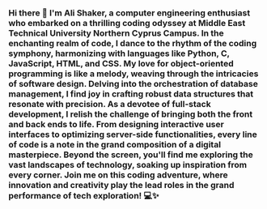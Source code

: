 ### Hi there 👋 I'm Ali Shaker, a computer engineering enthusiast who embarked on a thrilling coding odyssey at Middle East Technical University Northern Cyprus Campus. In the enchanting realm of code, I dance to the rhythm of the coding symphony, harmonizing with languages like Python, C, JavaScript, HTML, and CSS. My love for object-oriented programming is like a melody, weaving through the intricacies of software design. Delving into the orchestration of database management, I find joy in crafting robust data structures that resonate with precision. As a devotee of full-stack development, I relish the challenge of bringing both the front and back ends to life. From designing interactive user interfaces to optimizing server-side functionalities, every line of code is a note in the grand composition of a digital masterpiece. Beyond the screen, you'll find me exploring the vast landscapes of technology, soaking up inspiration from every corner. Join me on this coding adventure, where innovation and creativity play the lead roles in the grand performance of tech exploration! 💻✨

<!--
**villiger9/villiger9** is a ✨ _special_ ✨ repository because its `README.md` (this file) appears on your GitHub profile.

Here are some ideas to get you started:

- 🔭 I’m currently working on ...
- 🌱 I’m currently learning ...
- 👯 I’m looking to collaborate on ...
- 🤔 I’m looking for help with ...
- 💬 Ask me about ...
- 📫 How to reach me: ...
- 😄 Pronouns: ...
- ⚡ Fun fact: ...
-->
